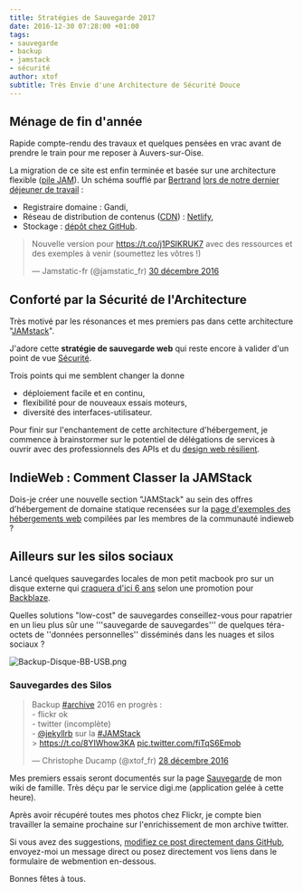 ```yaml
---
title: Stratégies de Sauvegarde 2017
date: 2016-12-30 07:28:00 +01:00
tags:
- sauvegarde
- backup
- jamstack
- sécurité
author: xtof
subtitle: Très Envie d'une Architecture de Sécurité Douce
---
```


## Ménage de fin d'année 

Rapide compte-rendu des travaux et quelques pensées en vrac avant de prendre le train pour me reposer à Auvers-sur-Oise. 

La migration de ce site est enfin terminée et basée sur une architecture flexible ([pile JAM](http://ducamp.me/JAMStack)). Un schéma  soufflé par <span class="h-card">[Bertrand](https://bertrandkeller.info)</span> [lors de notre dernier déjeuner de travail](https://www.christopheducamp.com/2016/12/09/dejeuner-avec-bertrand/) : 

- Registraire domaine : Gandi,
- Réseau de distribution de contenus ([CDN](http://ducamp.me/CDN)) : [Netlify](https://netlify.com), 
- Stockage : [dépôt chez GitHub](https://github.com/ChristopheDucamp/xtof-clean-blog). 

<blockquote class="twitter-tweet" data-lang="fr"><p lang="fr" dir="ltr">Nouvelle version pour <a href="https://t.co/j1PSIKRUK7">https://t.co/j1PSIKRUK7</a> avec des ressources et des exemples à venir (soumettez les vôtres !)</p>&mdash; Jamstatic-fr (@jamstatic_fr) <a href="https://twitter.com/jamstatic_fr/status/814754338899980288">30 décembre 2016</a></blockquote>
<script async src="//platform.twitter.com/widgets.js" charset="utf-8"></script>

## Conforté par la Sécurité de l'Architecture

Très motivé par les résonances et mes premiers pas dans cette architecture "[JAMstack](https://jamstack.org)". 

J'adore cette **stratégie de sauvegarde web** qui reste encore à valider d'un point de vue [Sécurité](http://ducamp.me/Security).

Trois points qui me semblent changer la donne 
- déploiement facile et en continu,
- flexibilité pour de nouveaux essais moteurs,
- diversité des interfaces-utilisateur. 

Pour finir sur l'enchantement de cette architecture  d'hébergement, je commence à brainstormer sur le potentiel de délégations de services à ouvrir avec des professionnels des APIs et du [design web résilient](https://resilientwebdesign.com).

## IndieWeb : Comment Classer la JAMStack 

Dois-je créer une nouvelle section "JAMStack" au sein des offres d'hébergement de domaine statique recensées sur la [page d'exemples des hébergements web](https://indieweb.org/web_hosting) compilées par les membres de la communauté indieweb ? 


## Ailleurs sur les silos sociaux 

Lancé quelques sauvegardes locales de mon petit macbook pro sur un disque externe qui [craquera d'ici 6 ans](https://www.backblaze.com/blog/how-long-do-disk-drives-last/) selon une promotion pour [Backblaze](https://www.backblaze.com/fr_FR/). 

Quelles solutions "low-cost" de sauvegardes conseillez-vous pour rapatrier en un lieu plus sûr une '''sauvegarde de sauvegardes''' de quelques téra-octets de ''données personnelles'' disséminés dans les nuages et silos sociaux ? 

![Backup-Disque-BB-USB.png](/uploads/Backup-Disque-BB-USB.png)

### Sauvegardes des Silos

<blockquote class="twitter-tweet" data-lang="fr"><p lang="fr" dir="ltr">Backup <a href="https://twitter.com/hashtag/archive?src=hash">#archive</a> 2016 en progrès : <br>- flickr ok <br>- twitter (incomplète) <br>-  <a href="https://twitter.com/jekyllrb">@jekyllrb</a> sur la <a href="https://twitter.com/hashtag/JAMStack?src=hash">#JAMStack</a><br> &gt; <a href="https://t.co/8YIWhow3KA">https://t.co/8YIWhow3KA</a> <a href="https://t.co/fiTqS6Emob">pic.twitter.com/fiTqS6Emob</a></p>&mdash; Christophe Ducamp (@xtof_fr) <a href="https://twitter.com/xtof_fr/status/814085979661340673">28 décembre 2016</a></blockquote>
<script async src="//platform.twitter.com/widgets.js" charset="utf-8"></script>

Mes premiers essais seront documentés sur la page [Sauvegarde](http://ducamp.me/Sauvegarde) de mon wiki de famille. Très déçu par le service digi.me (application gelée à cette heure). 

Après avoir récupéré toutes mes photos chez Flickr, je compte bien travailler la semaine prochaine sur l'enrichissement de mon archive twitter. 

Si vous avez des suggestions, [modifiez ce post directement dans GitHub](https://github.com/ChristopheDucamp/xtof-clean-blog/blob/master/_posts/2016-12-30-sauvegarde-2017.markdown), envoyez-moi un message direct ou posez directement vos liens dans le formulaire de webmention en-dessous. 

Bonnes fêtes à tous.